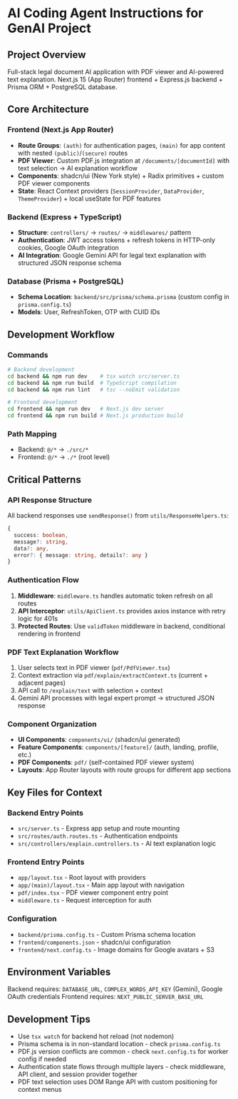 # AI Coding Agent Instructions for GenAI Project

## Project Overview
Full-stack legal document AI application with PDF viewer and AI-powered text explanation. Next.js 15 (App Router) frontend + Express.js backend + Prisma ORM + PostgreSQL database.

## Core Architecture

### Frontend (Next.js App Router)
- **Route Groups**: `(auth)` for authentication pages, `(main)` for app content with nested `(public)`/`(secure)` routes
- **PDF Viewer**: Custom PDF.js integration at `/documents/[documentId]` with text selection → AI explanation workflow
- **Components**: shadcn/ui (New York style) + Radix primitives + custom PDF viewer components
- **State**: React Context providers (`SessionProvider`, `DataProvider`, `ThemeProvider`) + local useState for PDF features

### Backend (Express + TypeScript)
- **Structure**: `controllers/` → `routes/` → `middlewares/` pattern
- **Authentication**: JWT access tokens + refresh tokens in HTTP-only cookies, Google OAuth integration
- **AI Integration**: Google Gemini API for legal text explanation with structured JSON response schema

### Database (Prisma + PostgreSQL)
- **Schema Location**: `backend/src/prisma/schema.prisma` (custom config in `prisma.config.ts`)
- **Models**: User, RefreshToken, OTP with CUID IDs

## Development Workflow

### Commands
```bash
# Backend development
cd backend && npm run dev    # tsx watch src/server.ts
cd backend && npm run build  # TypeScript compilation
cd backend && npm run lint   # tsc --noEmit validation

# Frontend development  
cd frontend && npm run dev   # Next.js dev server
cd frontend && npm run build # Next.js production build
```

### Path Mapping
- Backend: `@/*` → `./src/*`
- Frontend: `@/*` → `./*` (root level)

## Critical Patterns

### API Response Structure
All backend responses use `sendResponse()` from `utils/ResponseHelpers.ts`:
```typescript
{
  success: boolean,
  message?: string,
  data?: any,
  error?: { message: string, details?: any }
}
```

### Authentication Flow
1. **Middleware**: `middleware.ts` handles automatic token refresh on all routes
2. **API Interceptor**: `utils/ApiClient.ts` provides axios instance with retry logic for 401s
3. **Protected Routes**: Use `validToken` middleware in backend, conditional rendering in frontend

### PDF Text Explanation Workflow
1. User selects text in PDF viewer (`pdf/PdfViewer.tsx`)
2. Context extraction via `pdf/explain/extractContext.ts` (current + adjacent pages)
3. API call to `/explain/text` with selection + context
4. Gemini API processes with legal expert prompt → structured JSON response

### Component Organization
- **UI Components**: `components/ui/` (shadcn/ui generated)
- **Feature Components**: `components/[feature]/` (auth, landing, profile, etc.)
- **PDF Components**: `pdf/` (self-contained PDF viewer system)
- **Layouts**: App Router layouts with route groups for different app sections

## Key Files for Context

### Backend Entry Points
- `src/server.ts` - Express app setup and route mounting
- `src/routes/auth.routes.ts` - Authentication endpoints
- `src/controllers/explain.controllers.ts` - AI text explanation logic

### Frontend Entry Points  
- `app/layout.tsx` - Root layout with providers
- `app/(main)/layout.tsx` - Main app layout with navigation
- `pdf/index.tsx` - PDF viewer component entry point
- `middleware.ts` - Request interception for auth

### Configuration
- `backend/prisma.config.ts` - Custom Prisma schema location
- `frontend/components.json` - shadcn/ui configuration
- `frontend/next.config.ts` - Image domains for Google avatars + S3

## Environment Variables
Backend requires: `DATABASE_URL`, `COMPLEX_WORDS_API_KEY` (Gemini), Google OAuth credentials
Frontend requires: `NEXT_PUBLIC_SERVER_BASE_URL`

## Development Tips
- Use `tsx watch` for backend hot reload (not nodemon)
- Prisma schema is in non-standard location - check `prisma.config.ts`
- PDF.js version conflicts are common - check `next.config.ts` for worker config if needed
- Authentication state flows through multiple layers - check middleware, API client, and session provider together
- PDF text selection uses DOM Range API with custom positioning for context menus